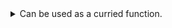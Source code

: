 <details class="details__example">
    <summary>Can be used as a curried function.</summary>
    <div class="details__content">
        <p>
            This function can be curried, this allows you to use the function as a regular function. Rather than creating a Closure and calling that separately.   
        </p>
        <a href="https://en.wikipedia.org/wiki/Currying">
            https://en.wikipedia.org/wiki/Currying
        </a>
     </div>

</details>



